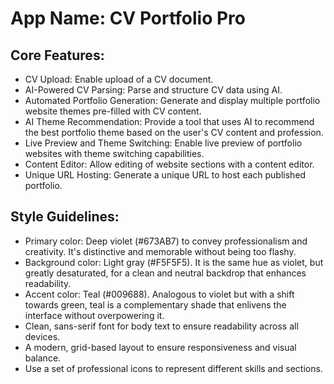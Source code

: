 # **App Name**: CV Portfolio Pro

## Core Features:

- CV Upload: Enable upload of a CV document.
- AI-Powered CV Parsing: Parse and structure CV data using AI.
- Automated Portfolio Generation: Generate and display multiple portfolio website themes pre-filled with CV content.
- AI Theme Recommendation: Provide a tool that uses AI to recommend the best portfolio theme based on the user's CV content and profession.
- Live Preview and Theme Switching: Enable live preview of portfolio websites with theme switching capabilities.
- Content Editor: Allow editing of website sections with a content editor.
- Unique URL Hosting: Generate a unique URL to host each published portfolio.

## Style Guidelines:

- Primary color: Deep violet (#673AB7) to convey professionalism and creativity. It's distinctive and memorable without being too flashy.
- Background color: Light gray (#F5F5F5). It is the same hue as violet, but greatly desaturated, for a clean and neutral backdrop that enhances readability.
- Accent color: Teal (#009688). Analogous to violet but with a shift towards green, teal is a complementary shade that enlivens the interface without overpowering it.
- Clean, sans-serif font for body text to ensure readability across all devices.
- A modern, grid-based layout to ensure responsiveness and visual balance.
- Use a set of professional icons to represent different skills and sections.